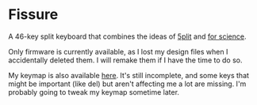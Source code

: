 Fissure
=======

A 46-key split keyboard that combines the ideas of [5plit](https://oddrocketkeyboards.blogspot.com/2018/05/5plit-v2.html) and [for science](https://github.com/peej/for-science-keyboard).

Only firmware is currently available, as I lost my design files when I accidentally deleted them. I will remake them if I have the time to do so.

My keymap is also available [here](http://www.keyboard-layout-editor.com/#/gists/f470cb5798ff4dc8b27f680a605061f3). It's still incomplete, and some keys that might be important (like del) but aren't affecting me a lot are missing. I'm probably going to tweak my keymap sometime later.
